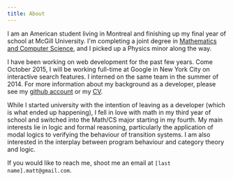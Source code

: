```yaml
---
title: About
---
```

I am an American student living in Montreal and finishing up my final year of
school at McGill University. I'm completing a joint degree in [Mathematics and
Computer Science](//www.mcgill.ca/study/2014-2015/faculties/science/undergraduate/programs/bachelor-science-bsc-joint-honours-mathematics-and-computer), and I picked up a Physics
minor along the way.

I have been working on web development for the past few years. Come October
2015, I will be working full-time at Google in New York City on
interactive search features. I interned on the same team in the summer of 2014.
For more information about my background as a developer, please see my [github 
account](//github.com/wetmore) or my [CV](/cv.pdf).

While I started university with the intention of leaving as a developer (which
is what ended up happening), I fell in love with math in my third year of school and switched into the Math/CS major starting in my fourth. My main interests lie in logic and formal reasoning, particularly the application of modal logics to verifying the behaviour of transition systems. I am also interested in the interplay between program behaviour and category theory and logic.

If you would like to reach me, shoot me an email at `[last name].matt@gmail.com`.